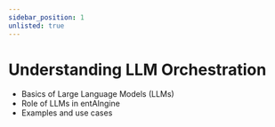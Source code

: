 ```yaml
---
sidebar_position: 1
unlisted: true
---
```


# Understanding LLM Orchestration

- Basics of Large Language Models (LLMs)
- Role of LLMs in entAIngine
- Examples and use cases
